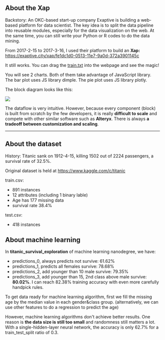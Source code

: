 ## About the Xap

Backstory: An OKC-based start-up company Exaptive is building a web-based platform for data scientist. The key idea is to split the data pipeline into reusable modules, especially for the data visualization on the web. At the same time, you can still write your Python or R codes to do the data mining. 

From 2017-2-15 to 2017-3-16, I used their platform to build an **Xap:** https://exaptive.city/xap/fe1dc1d0-0513-11e7-9a0d-372a3901145c

It still works. You can drag the [train.txt](https://s3-us-west-2.amazonaws.com/jychstar/train.csv) into the webpage and see the magic!

You will see 2 charts. Both of them take advantage of JavaScript library. The bar plot uses JS library dimple. The pie plot uses JS library plotly.  

The block diagram looks like this:

![](https://lh3.googleusercontent.com/UReI5mDaSYLMMNakhu26DX8L9j9rJLIpiehRz-320rQ-a23g2xEDQQTCIGhahTHW1M5sNNh85ygwJMiSKo02-sUI9TR2ffCTTu_JxoyzGZhOW6Jcre31Vb1PZ7VKz-MibYIjSH0PjelMOwON_E9Bk0PHr0KVha-dZk65jHC07ZM3ZRt8i7YMyc80acntNq-wVJjeBezGu0N36qb7ly5mpeM3RwpxpbpWkXcNlIJgvOLYtXsPkfPjNd9KGPEW1REZk94TdSgUoEYSPthlO0ps2oVhWYUmrJDmWsV4LTu8brlJVvNn7Wq6ghpGoBz1Em08dN7Ngn61nZnuhpOOgQQMAtxAR6zYjPCvjXtkweTCHa47yvz3z6oSNMPioLlJbwhiqXdUHTX7odLEubAePwgYhyktBlFPb1o-wwqjwDo8Ob8Hqc-GC678JtH7ZW2nHdybCCz6tkLpkHLAwCj41HvQSoFhEMF-InWEN0y0ThrMGGAtNACmBagkPtc2i-4qhp07W00-fxxMnwlYRSJSXW22HjXXaWgt1PWUhHdSH7Qh2h05SXyQT-as4mdJ318jTcqFIycLRGM5jpDzDTDuQG-vxrTEzSJQz7ITd5_jACx93A=w2390-h1494-no)

The dataflow is very intuitive. However, because every component (block) is built from scratch by the few developers, it is really **difficult to scale** and compete with other similar software such as **Alteryx**.  There is always **a tradeoff between customization and scaling**. 

---

## About the dataset

History: Titanic sank on 1912-4-15, killing 1502 out of 2224 passengers, a survival rate of 32.5%.

Original dataset is held at https://www.kaggle.com/c/titanic

train.csv:

- 891 instances
- 12 attributes (including 1 binary lable)
- Age has 177 missing data
- survival rate 38.4%

test.csv:

- 418 instances

## About machine learning

In **titanic_survival_exploration** of machine learning nanodegree, we have:

- predictions_0, always predicts not survive: 61.62%
- predictions_1, predicts all females survive: 78.68%
- predictions_2, add younger than 10 male survive: 79.35%
- predictions_3, add younger than 15, 2nd class above male survive: **80.02%**. I can reach 82.38% training accuracy with even more carefully handpick rules. 

To get data ready for machine learning algorithm, first we fill the missing age by the median value in each gender&class group. (alternatively, we can use other features to do a regression to predict the age)

However, machine learning algorithms don't achieve better results. One reason is **the data size is still too small** and randomness still matters a lot. With a single-hidden-layer neural network, the accuracy is only 62.7% for a train_test_split ratio of 0.3. 